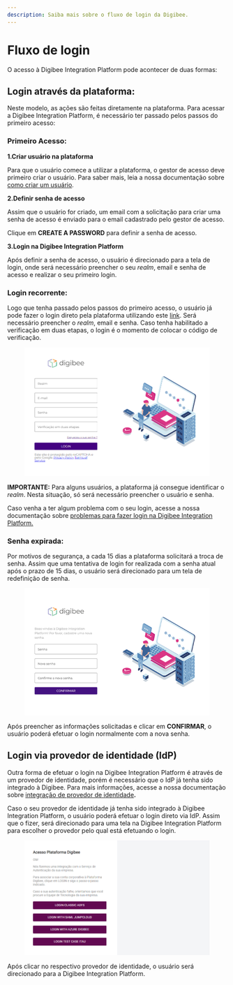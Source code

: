 ```yaml
---
description: Saiba mais sobre o fluxo de login da Digibee.
---
```


# Fluxo de login

O acesso à Digibee Integration Platform pode acontecer de duas formas:

## **Login através da plataforma:**

Neste modelo, as ações são feitas diretamente na plataforma. Para acessar a Digibee Integration Platform, é necessário ter passado pelos passos do primeiro acesso:

### **Primeiro Acesso:**

**1.Criar usuário na plataforma**

Para que o usuário comece a utilizar a plataforma, o gestor de acesso deve primeiro criar o usuário. Para saber mais, leia a nossa documentação sobre [como criar um usuário](https://docs.digibee.com/documentation/v/pt-br/administration/novo-controle-de-acesso/conceitos-basicos-sobre-usuarios#h\_465025ea56).

**2.Definir senha de acesso**

Assim que o usuário for criado, um email com a solicitação para criar uma senha de acesso é enviado para o email cadastrado pelo gestor de acesso.

Clique em **CREATE A PASSWORD** para definir a senha de acesso.

**3.Login na Digibee Integration Platform**

Após definir a senha de acesso, o usuário é direcionado para a tela de login, onde será necessário preencher o seu _realm_, email e senha de acesso e realizar o seu primeiro login.

### **Login recorrente:**

Logo que tenha passado pelos passos do primeiro acesso, o usuário já pode fazer o login direto pela plataforma utilizando este [link](https://godigibee.io/login). Será necessário preencher o _realm_, email e senha. Caso tenha habilitado a verificação em duas etapas, o login é o momento de colocar o código de verificação.

<figure><img src="../../.gitbook/assets/Tela de login.png" alt=""><figcaption></figcaption></figure>

**IMPORTANTE:** Para alguns usuários, a plataforma já consegue identificar o _realm_. Nesta situação, só será necessário preencher o usuário e senha.

Caso venha a ter algum problema com o seu login, acesse a nossa documentação sobre [problemas para fazer login na Digibee Integration Platform.](https://intercom.help/godigibee/pt-BR/articles/6618894-problemas-para-fazer-o-login-na-digibee-integration-platform)

### **Senha expirada:**

Por motivos de segurança, a cada 15 dias a plataforma solicitará a troca de senha. Assim que uma tentativa de login for realizada com a senha atual após o prazo de 15 dias, o usuário será direcionado para um tela de redefinição de senha.

<figure><img src="../../.gitbook/assets/Redefinição de senha.png" alt=""><figcaption></figcaption></figure>

Após preencher as informações solicitadas e clicar em **CONFIRMAR**, o usuário poderá efetuar o login normalmente com a nova senha.

## **Login via provedor de identidade (IdP)**

Outra forma de efetuar o login na Digibee Integration Platform é através de um provedor de identidade, porém é necessário que o IdP já tenha sido integrado à Digibee. Para mais informações, acesse a nossa documentação sobre [integração de provedor de identidade](https://docs.digibee.com/documentation/v/pt-br/administration/integracao-de-provedor-de-identidades)**.**

Caso o seu provedor de identidade já tenha sido integrado à Digibee Integration Platform, o usuário poderá efetuar o login direto via IdP. Assim que o fizer, será direcionado para uma tela na Digibee Integration Platform para escolher o provedor pelo qual está efetuando o login.

<figure><img src="../../.gitbook/assets/Login IdP.png" alt=""><figcaption></figcaption></figure>

Após clicar no respectivo provedor de identidade, o usuário será direcionado para a Digibee Integration Platform.
